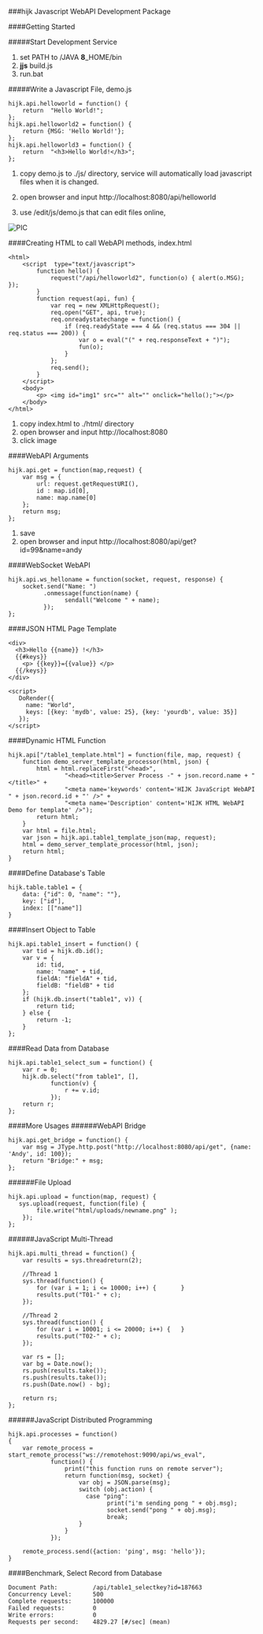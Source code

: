 ###hijk Javascript WebAPI Development Package

####Getting Started

#####Start Development Service

1. set PATH to /JAVA **8**_HOME/bin
2. **jjs** build.js
3. run.bat

#####Write a Javascript File, demo.js

```
hijk.api.helloworld = function() {
    return  "Hello World!";
};
hijk.api.helloworld2 = function() {
    return {MSG: 'Hello World!'};
};
hijk.api.helloworld3 = function() {
    return  "<h3>Hello World!</h3>";
};
```

1. copy demo.js to ./js/ directory, service will automatically load javascript files when it is changed.

2. open browser and input http://localhost:8080/api/helloworld

3. use /edit/js/demo.js that can edit files online, 

![PIC](https://github.com/iboxdb/hijk/raw/master/html/images/HIJK.png)

####Creating HTML to call WebAPI methods, index.html

```
<html> 
    <script  type="text/javascript">
        function hello() {
            request("/api/helloworld2", function(o) { alert(o.MSG); });
        }
        function request(api, fun) {
            var req = new XMLHttpRequest();
            req.open("GET", api, true);
            req.onreadystatechange = function() {
                if (req.readyState === 4 && (req.status === 304 || req.status === 200)) {
                    var o = eval("(" + req.responseText + ")");
                    fun(o);
                }
            };
            req.send();
        }
    </script>
    <body>
        <p> <img id="img1" src="" alt="" onclick="hello();"></p>
    </body>
</html>

```

1. copy index.html to ./html/ directory
2. open browser and input http://localhost:8080
3. click image

####WebAPI Arguments

```
hijk.api.get = function(map,request) {
    var msg = {
        url: request.getRequestURI(),
        id : map.id[0],
        name: map.name[0] 
    };
    return msg;
};
```

1. save
2. open browser and input http://localhost:8080/api/get?id=99&name=andy

####WebSocket WebAPI

```
hijk.api.ws_helloname = function(socket, request, response) {
    socket.send("Name: ")
          .onmessage(function(name) { 
                sendall("Welcome " + name); 
          });
};
```

####JSON HTML Page Template
```
<div>
  <h3>Hello {{name}} !</h3>
  {{#keys}}
    <p> {{key}}={{value}} </p>
  {{/keys}}
</div>

<script>
   DoRender({
     name: "World",
     keys: [{key: 'mydb', value: 25}, {key: 'yourdb', value: 35}]
   });
</script>     
```        

####Dynamic HTML Function
```
hijk.api["/table1_template.html"] = function(file, map, request) {
    function demo_server_template_processor(html, json) {
        html = html.replaceFirst("<head>",
                "<head><title>Server Process -" + json.record.name + "</title>" +
                "<meta name='keywords' content='HIJK JavaScript WebAPI " + json.record.id + "' />" +
                "<meta name='Description' content='HIJK HTML WebAPI Demo for template' />");
        return html;
    }
    var html = file.html;
    var json = hijk.api.table1_template_json(map, request);
    html = demo_server_template_processor(html, json);
    return html;
}
```

####Define Database's Table

```
hijk.table.table1 = {
    data: {"id": 0, "name": ""},
    key: ["id"],
    index: [["name"]]
}
```

####Insert Object to Table

```
hijk.api.table1_insert = function() {
    var tid = hijk.db.id();
    var v = {
        id: tid,
        name: "name" + tid,
        fieldA: "fieldA" + tid,
        fieldB: "fieldB" + tid
    };
    if (hijk.db.insert("table1", v)) {
        return tid;
    } else {
        return -1;
    }
};
```

####Read Data from Database

```
hijk.api.table1_select_sum = function() {
    var r = 0;
    hijk.db.select("from table1", [],
            function(v) {
                r += v.id; 
            });
    return r;
};
```

####More Usages
######WebAPI Bridge

```
hijk.api.get_bridge = function() {
    var msg = JType.http.post("http://localhost:8080/api/get", {name: 'Andy', id: 100});
    return "Bridge:" + msg;
};
```

######File Upload
```
hijk.api.upload = function(map, request) {
   sys.upload(request, function(file) { 
        file.write("html/uploads/newname.png" );
    });
};
```

######JavaScript Multi-Thread

```
hijk.api.multi_thread = function() {
    var results = sys.threadreturn(2);

    //Thread 1
    sys.thread(function() {
        for (var i = 1; i <= 10000; i++) {       }
        results.put("T01-" + c);
    });

    //Thread 2
    sys.thread(function() { 
        for (var i = 10001; i <= 20000; i++) {   }
        results.put("T02-" + c);
    });

    var rs = [];
    var bg = Date.now();
    rs.push(results.take());
    rs.push(results.take());
    rs.push(Date.now() - bg);

    return rs;
};
```

######JavaScript Distributed Programming

```
hijk.api.processes = function()
{
    var remote_process = start_remote_process("ws://remotehost:9090/api/ws_eval",
            function() {
                print("this function runs on remote server");
                return function(msg, socket) {
                    var obj = JSON.parse(msg);
                    switch (obj.action) {
                      case "ping":
                            print("i'm sending pong " + obj.msg);
                            socket.send("pong " + obj.msg);
                            break;
                    }
                }
            });
            
    remote_process.send({action: 'ping', msg: 'hello'});        
}            
```

####Benchmark, Select Record from Database

```
Document Path:          /api/table1_selectkey?id=187663
Concurrency Level:      500
Complete requests:      100000
Failed requests:        0
Write errors:           0
Requests per second:    4829.27 [#/sec] (mean)
```


